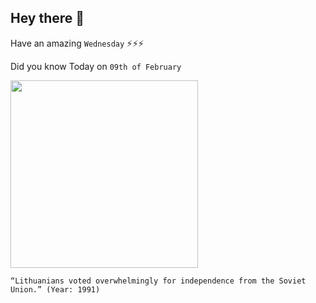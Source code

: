 ## Hey there 👋
Have an amazing `Wednesday` ⚡⚡⚡

Did you know Today on `09th of February`
 
 [<img src="http://vilnews.com/wp-content/uploads/2013/01/spirit.jpg" width="300" />](https://www.nytimes.com/1991/02/10/world/lithuania-votes-overwhelmingly-for-independence-from-moscow.html) 
 ```
“Lithuanians voted overwhelmingly for independence from the Soviet Union.” (Year: 1991)
```
